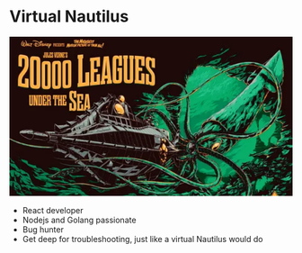 # Virtual Nautilus

![alt text](image-1.png)
- React developer
- Nodejs and Golang passionate
- Bug hunter
- Get deep for troubleshooting, just like a virtual Nautilus would do
